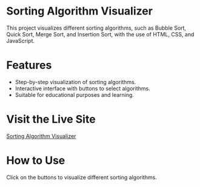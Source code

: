 # Sorting Algorithm Visualizer

This project visualizes different sorting algorithms, such as Bubble Sort, Quick Sort, Merge Sort, and Insertion Sort, with the use of HTML, CSS, and JavaScript.

# Features
- Step-by-step visualization of sorting algorithms.
- Interactive interface with buttons to select algorithms.
- Suitable for educational purposes and learning.

# Visit the Live Site
[Sorting Algorithm Visualizer](https://yourusername.github.io/sorting-visualizer/)

# How to Use
Click on the buttons to visualize different sorting algorithms.
